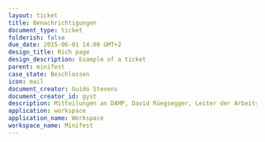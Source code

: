 ```yaml
---
layout: ticket
title: Benachrichtigungen
document_type: ticket
folderish: false
due_date: 2015-06-01 14:00 GMT+2
design_title: Rich page
design_description: Example of a ticket
parent: minifest
case_state: Beschlossen
icon: mail
document_creator: Guido Stevens
document_creator_id: gyst
description: Mitteilungen an DAMP, David Rüegsegger, Leiter der Arbeitsstelle, St. Karliquai 12, 6004 Luzern, an RKZ, Dr. Daniel Kosch Generalsekretär, Hirschengraben 66, 8001 Zürich, an Generalvikar Josef Annen, an die Ressortverantwortliche Jugendseelsorge und Katechese Ruth Thalmann sowie an den Bereichsleiter Finanzen des Sekretariats Synodalrat.
application: workspace
application_name: Workspace
workspace_name: Minifest
---
```

